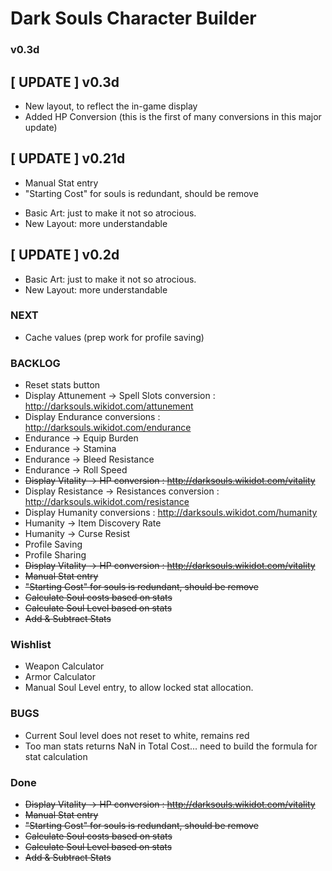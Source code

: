  Dark Souls Character Builder
======================================
### v0.3d

[ UPDATE ] v0.3d
-----------------------------------
* New layout, to reflect the in-game display
* Added HP Conversion (this is the first of many conversions in this major update)


[ UPDATE ] v0.21d
-----------------------------------
* Manual Stat entry
* "Starting Cost" for souls is redundant, should be remove
+ Basic Art: just to make it not so atrocious.
+ New Layout: more understandable

[ UPDATE ] v0.2d
-----------------------------------
+ Basic Art: just to make it not so atrocious.
+ New Layout: more understandable


### NEXT
* Cache values (prep work for profile saving)


### BACKLOG
* Reset stats button
* Display Attunement -> Spell Slots conversion : http://darksouls.wikidot.com/attunement
* Display Endurance conversions : http://darksouls.wikidot.com/endurance
 * Endurance -> Equip Burden
 * Endurance -> Stamina
 * Endurance -> Bleed Resistance
 * Endurance -> Roll Speed
* ~~Display Vitality -> HP conversion : http://darksouls.wikidot.com/vitality~~
* Display Resistance -> Resistances conversion : http://darksouls.wikidot.com/resistance
* Display Humanity conversions : http://darksouls.wikidot.com/humanity
 * Humanity -> Item Discovery Rate
 * Humanity -> Curse Resist
* Profile Saving
* Profile Sharing
* ~~Display Vitality -> HP conversion : http://darksouls.wikidot.com/vitality~~
* ~~Manual Stat entry~~
* ~~"Starting Cost" for souls is redundant, should be remove~~
* ~~Calculate Soul costs based on stats~~
* ~~Calculate Soul Level based on stats~~
* ~~Add & Subtract Stats~~



### Wishlist
* Weapon Calculator
* Armor Calculator
* Manual Soul Level entry, to allow locked stat allocation.


### BUGS
- Current Soul level does not reset to white, remains red
- Too man stats returns NaN in Total Cost... need to build the formula for stat calculation

### Done
* ~~Display Vitality -> HP conversion : http://darksouls.wikidot.com/vitality~~
* ~~Manual Stat entry~~
* ~~"Starting Cost" for souls is redundant, should be remove~~
* ~~Calculate Soul costs based on stats~~
* ~~Calculate Soul Level based on stats~~
* ~~Add & Subtract Stats~~
